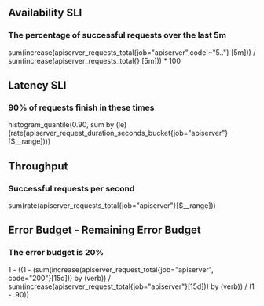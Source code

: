 ## Availability SLI
### The percentage of successful requests over the last 5m

sum(increase(apiserver_requests_total{job="apiserver",code!~"5.."} [5m])) / sum(increase(apiserver_requests_total{} [5m])) * 100

## Latency SLI
### 90% of requests finish in these times

histogram_quantile(0.90, sum by (le) (rate(apiserver_request_duration_seconds_bucket{job="apiserver"}[$__range])))

## Throughput
### Successful requests per second

sum(rate(apiserver_requests_total{job="apiserver"}[$__range]))

## Error Budget - Remaining Error Budget
### The error budget is 20%

1 - ((1 - (sum(increase(apiserver_request_total{job="apiserver", code="200"}[15d])) by (verb)) / sum(increase(apiserver_request_total{job="apiserver"}[15d])) by (verb)) / (1 - .90))
